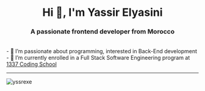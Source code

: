 <h1 align="center">Hi 👋, I'm Yassir Elyasini</h1>
<h3 align="center">A passionate frontend developer from Morocco</h3>
<br>
- 🔭 I’m passionate about programming, interested in Back-End development
<br>
- 🌱 I’m currently enrolled in a Full Stack Software Engineering program at <a href="https://www.1337.ma">1337 Coding School</a>


<br>
<hr>

<p><img style="display:flex" align="center" src="https://github-readme-streak-stats.herokuapp.com/?user=yssrexe&" alt="yssrexe" /></p>

